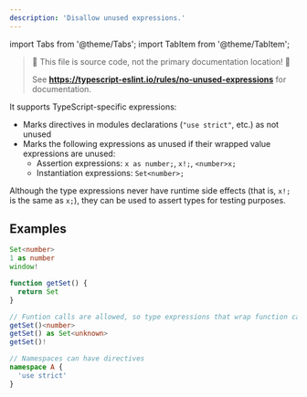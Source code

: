 ```yaml
---
description: 'Disallow unused expressions.'
---
```


import Tabs from '@theme/Tabs';
import TabItem from '@theme/TabItem';

> 🛑 This file is source code, not the primary documentation location! 🛑
>
> See **https://typescript-eslint.io/rules/no-unused-expressions** for documentation.

It supports TypeScript-specific expressions:

- Marks directives in modules declarations (`"use strict"`, etc.) as not unused
- Marks the following expressions as unused if their wrapped value expressions are unused:
  - Assertion expressions: `x as number;`, `x!;`, `<number>x;`
  - Instantiation expressions: `Set<number>;`

Although the type expressions never have runtime side effects (that is, `x!;` is the same as `x;`), they can be used to assert types for testing purposes.

## Examples

<Tabs>
<TabItem value="❌ Incorrect">

```ts
Set<number>
1 as number
window!
```

</TabItem>
<TabItem value="✅ Correct">

```ts
function getSet() {
  return Set
}

// Funtion calls are allowed, so type expressions that wrap function calls are allowed
getSet()<number>
getSet() as Set<unknown>
getSet()!

// Namespaces can have directives
namespace A {
  'use strict'
}
```

</TabItem>
</Tabs>
